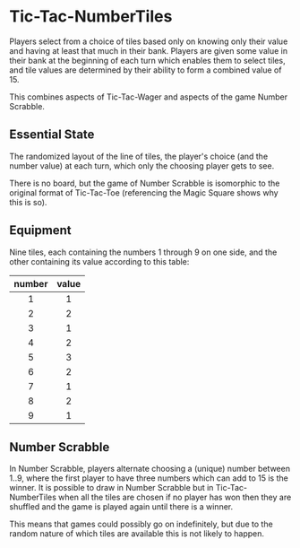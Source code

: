 # Tic-Tac-NumberTiles

Players select from a choice of tiles based only on knowing only their value and
having at least that much in their bank.  Players are given some value in their
bank at the beginning of each turn which enables them to select tiles, and tile
values are determined by their ability to form a combined value of 15.

This combines aspects of Tic-Tac-Wager and aspects of the game Number Scrabble.


## Essential State

The randomized layout of the line of tiles, the player's choice (and the number
value) at each turn, which only the choosing player gets to see.

There is no board, but the game of Number Scrabble is isomorphic to the original
format of Tic-Tac-Toe (referencing the Magic Square shows why this is so).

## Equipment

Nine tiles, each containing the numbers 1 through 9 on one side, and the other
containing its value according to this table:

number | value
:-----:|:-----:
   1   |   1
   2   |   2
   3   |   1
   4   |   2
   5   |   3
   6   |   2
   7   |   1
   8   |   2
   9   |   1

## Number Scrabble

In Number Scrabble, players alternate choosing a (unique) number between 1..9,
where the first player to have three numbers which can add to 15 is the winner.
It is possible to draw in Number Scrabble but in Tic-Tac-NumberTiles when all
the tiles are chosen if no player has won then they are shuffled and the game
is played again until there is a winner.

This means that games could possibly go on indefinitely, but due to the random
nature of which tiles are available this is not likely to happen.

